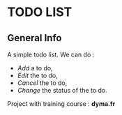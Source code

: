 # TODO LIST

## General Info

A simple todo list. We can do :

- *Add* a to do,
- *Edit* the to do,
- *Cancel* the to do,
- *Change* the status of the to do.

Project with training course : **dyma.fr**
